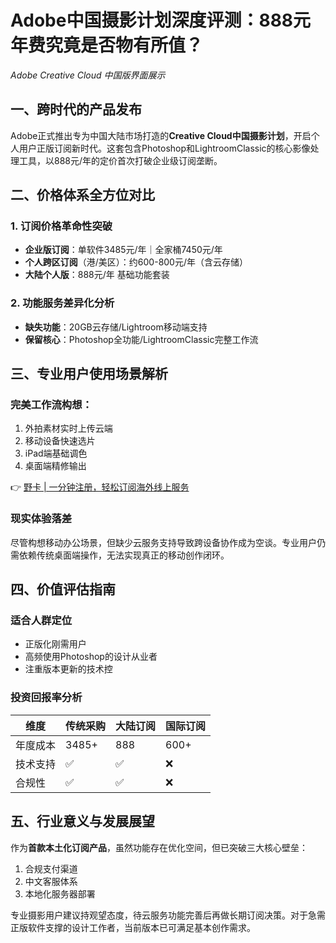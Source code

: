 # Adobe中国摄影计划深度评测：888元年费究竟是否物有所值？

*Adobe Creative Cloud 中国版界面展示*

## 一、跨时代的产品发布
Adobe正式推出专为中国大陆市场打造的**Creative Cloud中国摄影计划**，开启个人用户正版订阅新时代。这套包含Photoshop和LightroomClassic的核心影像处理工具，以888元/年的定价首次打破企业级订阅垄断。

## 二、价格体系全方位对比
### 1. 订阅价格革命性突破
- **企业版订阅**：单软件3485元/年｜全家桶7450元/年
- **个人跨区订阅**（港/美区）：约600-800元/年（含云存储）
- **大陆个人版**：888元/年 基础功能套装

### 2. 功能服务差异化分析

- **缺失功能**：20GB云存储/Lightroom移动端支持
- **保留核心**：Photoshop全功能/LightroomClassic完整工作流

## 三、专业用户使用场景解析
### 完美工作流构想：
1. 外拍素材实时上传云端
2. 移动设备快速选片
3. iPad端基础调色
4. 桌面端精修输出

👉 [野卡 | 一分钟注册，轻松订阅海外线上服务](https://bbtdd.com/yeka)

### 现实体验落差
尽管构想移动办公场景，但缺少云服务支持导致跨设备协作成为空谈。专业用户仍需依赖传统桌面端操作，无法实现真正的移动创作闭环。

## 四、价值评估指南
### 适合人群定位
- 正版化刚需用户
- 高频使用Photoshop的设计从业者
- 注重版本更新的技术控

### 投资回报率分析
| 维度        | 传统采购  | 大陆订阅  | 国际订阅  |
|-----------|-------|-------|-------|
| 年度成本     | 3485+ | 888   | 600+  |
| 技术支持     | ✅     | ✅     | ❌     |
| 合规性      | ✅     | ✅     | ❌     |

## 五、行业意义与发展展望
作为**首款本土化订阅产品**，虽然功能存在优化空间，但已突破三大核心壁垒：
1. 合规支付渠道
2. 中文客服体系
3. 本地化服务器部署

专业摄影用户建议持观望态度，待云服务功能完善后再做长期订阅决策。对于急需正版软件支撑的设计工作者，当前版本已可满足基本创作需求。